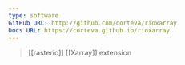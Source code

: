 ```yaml
---
type: software
GitHub URL: http://github.com/corteva/rioxarray
Docs URL: https://corteva.github.io/rioxarray
---
```

> [[rasterio]] [[Xarray]] extension